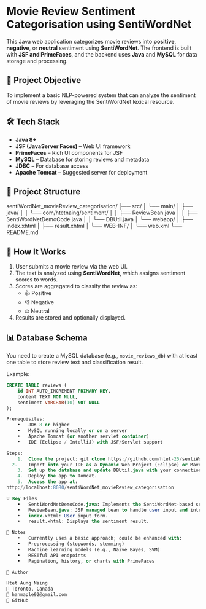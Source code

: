 # Movie Review Sentiment Categorisation using SentiWordNet

This Java web application categorizes movie reviews into **positive**, **negative**, or **neutral** sentiment using **SentiWordNet**. The frontend is built with **JSF and PrimeFaces**, and the backend uses **Java** and **MySQL** for data storage and processing.

## 🎯 Project Objective

To implement a basic NLP-powered system that can analyze the sentiment of movie reviews by leveraging the SentiWordNet lexical resource.

## 🛠️ Tech Stack

- **Java 8+**
- **JSF (JavaServer Faces)** – Web UI framework
- **PrimeFaces** – Rich UI components for JSF
- **MySQL** – Database for storing reviews and metadata
- **JDBC** – For database access
- **Apache Tomcat** – Suggested server for deployment

## 📁 Project Structure
sentiWordNet_movieReview_categorisation/
├── src/
│   └── main/
│       ├── java/
│       │   └── com/htetnaing/sentiment/
│       │       ├── ReviewBean.java
│       │       ├── SentiWordNetDemoCode.java
│       │       └── DBUtil.java
│       └── webapp/
│           ├── index.xhtml
│           ├── result.xhtml
│           └── WEB-INF/
│               └── web.xml
└── README.md

## 🚀 How It Works

1. User submits a movie review via the web UI.
2. The text is analyzed using **SentiWordNet**, which assigns sentiment scores to words.
3. Scores are aggregated to classify the review as:
   - 👍 Positive
   - 👎 Negative
   - ⚖️ Neutral
4. Results are stored and optionally displayed.

## 📊 Database Schema

You need to create a MySQL database (e.g., `movie_reviews_db`) with at least one table to store review text and classification result.

Example:

```sql
CREATE TABLE reviews (
    id INT AUTO_INCREMENT PRIMARY KEY,
    content TEXT NOT NULL,
    sentiment VARCHAR(10) NOT NULL
);

Prerequisites:
	•	JDK 8 or higher
	•	MySQL running locally or on a server
	•	Apache Tomcat (or another servlet container)
	•	IDE (Eclipse / IntelliJ) with JSF/Servlet support

Steps:
	1.	Clone the project: git clone https://github.com/htet-25/sentiWordNet_movieReview_categorisation.git
  2.	Import into your IDE as a Dynamic Web Project (Eclipse) or Maven project.
	3.	Set up the database and update DBUtil.java with your connection details.
	4.	Deploy the app to Tomcat.
	5.	Access the app at:
http://localhost:8080/sentiWordNet_movieReview_categorisation

💡 Key Files
	•	SentiWordNetDemoCode.java: Implements the SentiWordNet-based sentiment scoring logic.
	•	ReviewBean.java: JSF managed bean to handle user input and interaction.
	•	index.xhtml: User input form.
	•	result.xhtml: Displays the sentiment result.

📌 Notes
	•	Currently uses a basic approach; could be enhanced with:
	•	Preprocessing (stopwords, stemming)
	•	Machine learning models (e.g., Naive Bayes, SVM)
	•	RESTful API endpoints
	•	Pagination, history, or charts with PrimeFaces

👤 Author

Htet Aung Naing
📍 Toronto, Canada
📧 hanmaple92@gmail.com
🔗 GitHub


